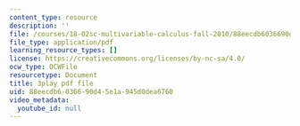 ```yaml
---
content_type: resource
description: ''
file: /courses/18-02sc-multivariable-calculus-fall-2010/88eecdb6036690d45e1a945d0dea6760_U91touR6_UY.pdf
file_type: application/pdf
learning_resource_types: []
license: https://creativecommons.org/licenses/by-nc-sa/4.0/
ocw_type: OCWFile
resourcetype: Document
title: 3play pdf file
uid: 88eecdb6-0366-90d4-5e1a-945d0dea6760
video_metadata:
  youtube_id: null
---
```

